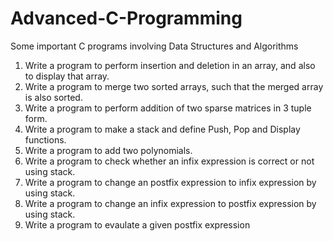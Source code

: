 # Advanced-C-Programming
Some important C programs involving Data Structures and Algorithms
1. Write a program to perform insertion and deletion in an array, and also to display that array.
2. Write a program to merge two sorted arrays, such that the merged array is also sorted.
3. Write a program to perform addition of two sparse matrices in 3 tuple form.
4. Write a program to make a stack and define Push, Pop and Display functions.
5. Write a program to add two polynomials.
6. Write a program to check whether an infix expression is correct or not using stack.
7. Write a program to change an postfix expression to infix expression by using stack.
8. Write a program to change an infix expression to postfix expression by using stack.
9. Write a program to evaulate a given postfix expression

